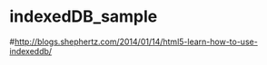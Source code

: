 indexedDB_sample
================


#http://blogs.shephertz.com/2014/01/14/html5-learn-how-to-use-indexeddb/